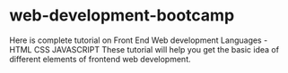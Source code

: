 # web-development-bootcamp
Here is complete tutorial on Front End Web development
Languages - HTML CSS JAVASCRIPT
These tutorial will help you get the basic idea of different elements of frontend web development.
